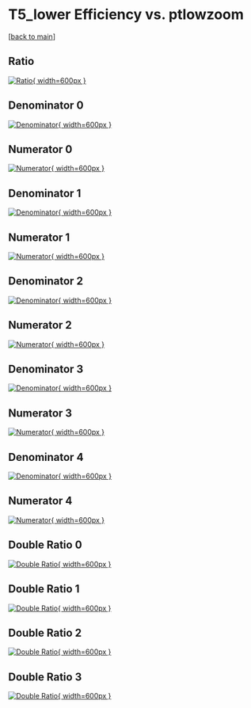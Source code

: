 # T5_lower Efficiency vs. ptlowzoom

[[back to main](./)]



## Ratio

[![Ratio](../mtv/var/T5_lower_loweta_13_1_eff_ptlowzoom.png){ width=600px }](../mtv/var/T5_lower_loweta_13_1_eff_ptlowzoom.pdf)

## Denominator 0

[![Denominator](../mtv/den/T5_lower_loweta_13_1_eff_ptlowzoom_den0.png){ width=600px }](../mtv/den/T5_lower_loweta_13_1_eff_ptlowzoom_den0.pdf)

## Numerator 0

[![Numerator](../mtv/num/T5_lower_loweta_13_1_eff_ptlowzoom_num0.png){ width=600px }](../mtv/num/T5_lower_loweta_13_1_eff_ptlowzoom_num0.pdf)

## Denominator 1

[![Denominator](../mtv/den/T5_lower_loweta_13_1_eff_ptlowzoom_den1.png){ width=600px }](../mtv/den/T5_lower_loweta_13_1_eff_ptlowzoom_den1.pdf)

## Numerator 1

[![Numerator](../mtv/num/T5_lower_loweta_13_1_eff_ptlowzoom_num1.png){ width=600px }](../mtv/num/T5_lower_loweta_13_1_eff_ptlowzoom_num1.pdf)

## Denominator 2

[![Denominator](../mtv/den/T5_lower_loweta_13_1_eff_ptlowzoom_den2.png){ width=600px }](../mtv/den/T5_lower_loweta_13_1_eff_ptlowzoom_den2.pdf)

## Numerator 2

[![Numerator](../mtv/num/T5_lower_loweta_13_1_eff_ptlowzoom_num2.png){ width=600px }](../mtv/num/T5_lower_loweta_13_1_eff_ptlowzoom_num2.pdf)

## Denominator 3

[![Denominator](../mtv/den/T5_lower_loweta_13_1_eff_ptlowzoom_den3.png){ width=600px }](../mtv/den/T5_lower_loweta_13_1_eff_ptlowzoom_den3.pdf)

## Numerator 3

[![Numerator](../mtv/num/T5_lower_loweta_13_1_eff_ptlowzoom_num3.png){ width=600px }](../mtv/num/T5_lower_loweta_13_1_eff_ptlowzoom_num3.pdf)

## Denominator 4

[![Denominator](../mtv/den/T5_lower_loweta_13_1_eff_ptlowzoom_den4.png){ width=600px }](../mtv/den/T5_lower_loweta_13_1_eff_ptlowzoom_den4.pdf)

## Numerator 4

[![Numerator](../mtv/num/T5_lower_loweta_13_1_eff_ptlowzoom_num4.png){ width=600px }](../mtv/num/T5_lower_loweta_13_1_eff_ptlowzoom_num4.pdf)

## Double Ratio 0

[![Double Ratio](../mtv/ratio/T5_lower_loweta_13_1_eff_ptlowzoom_ratio0.png){ width=600px }](../mtv/ratio/T5_lower_loweta_13_1_eff_ptlowzoom_ratio0.pdf)

## Double Ratio 1

[![Double Ratio](../mtv/ratio/T5_lower_loweta_13_1_eff_ptlowzoom_ratio1.png){ width=600px }](../mtv/ratio/T5_lower_loweta_13_1_eff_ptlowzoom_ratio1.pdf)

## Double Ratio 2

[![Double Ratio](../mtv/ratio/T5_lower_loweta_13_1_eff_ptlowzoom_ratio2.png){ width=600px }](../mtv/ratio/T5_lower_loweta_13_1_eff_ptlowzoom_ratio2.pdf)

## Double Ratio 3

[![Double Ratio](../mtv/ratio/T5_lower_loweta_13_1_eff_ptlowzoom_ratio3.png){ width=600px }](../mtv/ratio/T5_lower_loweta_13_1_eff_ptlowzoom_ratio3.pdf)


